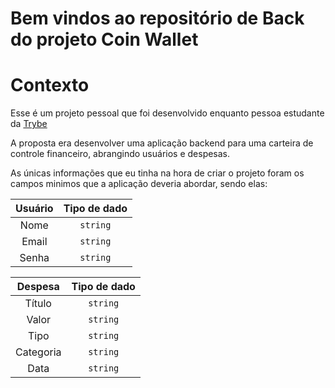 # Bem vindos ao repositório de Back do projeto Coin Wallet

# Contexto

Esse é um projeto pessoal que foi desenvolvido enquanto pessoa estudante da [Trybe](https://www.betrybe.com/)

A proposta era desenvolver uma aplicação backend para uma carteira de controle financeiro, abrangindo usuários e despesas.

As únicas informações que eu tinha na hora de criar o projeto foram os campos minimos que a aplicação deveria abordar, sendo elas:


| Usuário     |  Tipo de dado |
| :---------: |  :------:     |
| Nome        | `string`      |
| Email       | `string`      |
| Senha       | `string`      |


Despesa       |  Tipo de dado
:---------:   |  :------:
Título        | `string`
Valor         | `string`
Tipo          | `string`
Categoria     | `string`
Data          | `string`

